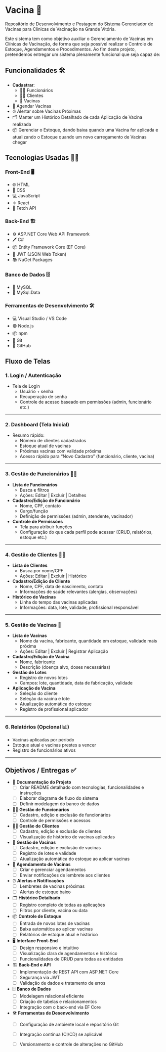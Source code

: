 # Vacina 💉
Repositório de Desenvolvimento e Postagem do Sistema Gerenciador de Vacinas para Clínicas de Vacinação na Grande Vitória.

Este sistema tem como objetivo auxiliar o Gerenciamento de Vacinas em Clínicas de Vacinação, de forma que seja possível realizar o Controle de Estoque, Agendamentos e Procedimentos. Ao fim deste projeto, pretendemos entregar um sistema plenamente funcional que seja capaz de:

## Funcionalidades 🛠️

- **Cadastrar**:
  - 👨‍💼 Funcionários
  - 🧑‍💻 Clientes
  - 💉 Vacinas
- 📅 Agendar Vacinas
- ⏰ Alertar sobre Vacinas Próximas
- 🗂️ Manter um Histórico Detalhado de cada Aplicação de Vacina realizada
- 📦 Gerenciar o Estoque, dando baixa quando uma Vacina for aplicada e atualizando o Estoque quando um novo carregamento de Vacinas chegar

## Tecnologias Usadas 🧑‍💻

### Front-End 🖥️
- 🌐 HTML
- 🎨 CSS
- 💻 JavaScript
- ⚛️ React
- 🔗 Fetch API

### Back-End 🏗️
- ⚙️ ASP.NET Core Web API Framework
- 🖊️ C#
- 📦 Entity Framework Core (EF Core)
- 🔐 JWT (JSON Web Token)
- 📚 NuGet Packages

### Banco de Dados 🗄️
- 🐬 MySQL
- 🔌 MySql.Data

### Ferramentas de Desenvolvimento 🛠️
- 💻 Visual Studio / VS Code
- 🟢 Node.js
- 📦 npm
- 🧬 Git
- 🐙 GitHub

## Fluxo de Telas

### 1. Login / Autenticação
- Tela de Login
  - Usuário + senha
  - Recuperação de senha
  - Controle de acesso baseado em permissões (admin, funcionário etc.)

---

### 2. Dashboard (Tela Inicial)
- Resumo rápido:
  - Número de clientes cadastrados
  - Estoque atual de vacinas
  - Próximas vacinas com validade próxima
  - Acesso rápido para “Novo Cadastro” (funcionário, cliente, vacina)

---

### 3. Gestão de Funcionários 👨‍💼
- **Lista de Funcionários**
  - Busca e filtros
  - Ações: Editar | Excluir | Detalhes
- **Cadastro/Edição de Funcionário**
  - Nome, CPF, contato
  - Cargo/função
  - Definição de permissões (admin, atendente, vacinador)
- **Controle de Permissões**
  - Tela para atribuir funções
  - Configuração do que cada perfil pode acessar (CRUD, relatórios, estoque etc.)

---

### 4. Gestão de Clientes 🧑‍💻
- **Lista de Clientes**
  - Busca por nome/CPF
  - Ações: Editar | Excluir | Histórico
- **Cadastro/Edição de Cliente**
  - Nome, CPF, data de nascimento, contato
  - Informações de saúde relevantes (alergias, observações)
- **Histórico de Vacinas**
  - Linha do tempo das vacinas aplicadas
  - Informações: data, lote, validade, profissional responsável

---

### 5. Gestão de Vacinas 💉
- **Lista de Vacinas**
  - Nome da vacina, fabricante, quantidade em estoque, validade mais próxima
  - Ações: Editar | Excluir | Registrar Aplicação
- **Cadastro/Edição de Vacina**
  - Nome, fabricante
  - Descrição (doença alvo, doses necessárias)
- **Gestão de Lotes**
  - Registro de novos lotes
  - Campos: lote, quantidade, data de fabricação, validade
- **Aplicação de Vacina**
  - Seleção do cliente
  - Seleção da vacina e lote
  - Atualização automática do estoque
  - Registro de profissional aplicador

---

### 6. Relatórios (Opcional 📊)
- Vacinas aplicadas por período
- Estoque atual e vacinas prestes a vencer
- Registro de funcionários ativos

---

## Objetivos / Entregas ✅

- 📝 **Documentação do Projeto**
  - [ ] Criar README detalhado com tecnologias, funcionalidades e instruções
  - [ ] Elaborar diagrama de fluxo do sistema
  - [ ] Definir modelagem do banco de dados

- 👨‍💼 **Gestão de Funcionários**
  - [ ] Cadastro, edição e exclusão de funcionários
  - [ ] Controle de permissões e acessos

- 🧑‍💻 **Gestão de Clientes**
  - [ ] Cadastro, edição e exclusão de clientes
  - [ ] Visualização de histórico de vacinas aplicadas

- 💉 **Gestão de Vacinas**
  - [ ] Cadastro, edição e exclusão de vacinas
  - [ ] Registro de lotes e validade
  - [ ] Atualização automática do estoque ao aplicar vacinas

- 📅 **Agendamento de Vacinas**
  - [ ] Criar e gerenciar agendamentos
  - [ ] Enviar notificações de lembrete aos clientes

- ⏰ **Alertas e Notificações**
  - [ ] Lembretes de vacinas próximas
  - [ ] Alertas de estoque baixo

- 🗂️ **Histórico Detalhado**
  - [ ] Registro completo de todas as aplicações
  - [ ] Filtros por cliente, vacina ou data

- 📦 **Controle de Estoque**
  - [ ] Entrada de novos lotes de vacinas
  - [ ] Baixa automática ao aplicar vacinas
  - [ ] Relatórios de estoque atual e histórico

- 🖥️ **Interface Front-End**
  - [ ] Design responsivo e intuitivo
  - [ ] Visualização clara de agendamentos e histórico
  - [ ] Funcionalidades de CRUD para todas as entidades

- 🏗️ **Back-End e API**
  - [ ] Implementação de REST API com ASP.NET Core
  - [ ] Segurança via JWT
  - [ ] Validação de dados e tratamento de erros

- 🗄️ **Banco de Dados**
  - [ ] Modelagem relacional eficiente
  - [ ] Criação de tabelas e relacionamentos
  - [ ] Integração com o back-end via EF Core

- 🛠️ **Ferramentas de Desenvolvimento**
  - [ ] Configuração de ambiente local e repositório Git
  - [ ] Integração contínua (CI/CD) se aplicável
  - [ ] Versionamento e controle de alterações no GitHub

